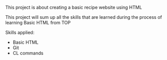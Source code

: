 This project is about creating a basic recipe website using HTML 

This project will sum up all the skills that are learned during the process of learning Basic HTML from TOP

Skills applied:
- Basic HTML
- Git
- CL commands

